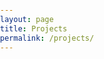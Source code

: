 ```yaml
---
layout: page
title: Projects
permalink: /projects/
---
```


<html>
<head>
    <style>
        body, html {
            margin: 0;
            padding: 0;
        }

        table.page-list {
            width: 100%;
        }

        tr.clickable-row {
            cursor: pointer;
        }

        .row-content {
            display: flex;
            align-items: center;
            height: 100%; /* Make the row occupy the full height */
        }

        .image-cell {
            flex: 0 0 auto; /* Set a fixed width for the image cell */
            height: 100%; /* Make the image cell occupy the full row height */
            margin: 0; /* Remove margin for image cell */
            padding: 0; /* Remove padding for image cell */
        }

        .text-cell {
            flex: 1; /* Make the text cell occupy remaining space */
        }

        .image-bg {
            width: 100%; /* Set the image background width to 100% of the cell */
            height: 100%; /* Set the image background height to 100% of the cell */
            background-repeat: no-repeat; /* Prevent image repetition */
            background-size: cover; /* Cover the entire cell with the image */
        }
    </style>
    <script src="https://code.jquery.com/jquery-3.6.0.min.js"></script>
    <script>
        $(document).ready(function() {
            $(".clickable-row").click(function() {
                window.location = $(this).data("href");
            });
        });
    </script>
</head>
<body>
    <div id="main" role="main">
        <div class="full">
            <div class="row">
                <table class="page-list">
                    <tr class="clickable-row" data-href="/projects/GPErks">
                        <td class="row-content">
                            <div class="image-cell image-bg" style="background-image: url('/images/GPErks_logo.png');"></div>
                            <div class="text-cell">
                                <p>GPErks</p>
                                <p>A Python library to (bene)fit Gaussian Process Emulators</p>
                            </div>
                        </td>
                    </tr>
                    <!-- Add similar rows for other projects, changing the image path -->
                    <tr class="clickable-row" data-href="/projects/TheFlysLoop">
                        <td class="row-content">
                            <div class="image-cell image-bg" style="background-image: url('/images/TheFlysLoop_logo.png');"></div>
                            <div class="text-cell">
                                <p>The Fly's Loop</p>
                                <p>Unravelling the chaotic behaviour of a nervous fly at lunch time</p>
                            </div>
                        </td>
                    </tr>
                </table>
            </div>
        </div>
    </div>
</body>
</html>
